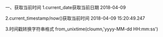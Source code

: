 <!--
 * @Author: wjn
 * @Date: 2020-02-26 10:41:27
 * @LastEditors: wjn
 * @LastEditTime: 2020-02-26 10:41:42
 -->
一、获取当前时间
1.current_date获取当前日期
2018-04-09
 
2.current_timestamp/now()获取当前时间
2018-04-09 15:20:49.247
 
3.时间戳转换字符串格式 
from_unixtime(cloumn,'yyyy-MM-dd HH:mm:ss')